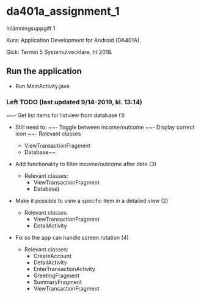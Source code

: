 # da401a_assignment_1
Inlämningsuppgift 1

Kurs: Application Development for Android (DA401A) 

Gick: Termin 5 Systemutvecklare, ht 2018.

## Run the application
- Run MainActivity.java

### Left TODO (last updated 9/14-2019, kl. 13:14)
~~- Get list items for listview from database (1)
  - Still need to:
    ~~- Toggle between income/outcome
    ~~- Display correct icon
  ~~- Relevant classes
    - ViewTransactionFragment
    - Database~~
    
- Add functionality to filter income/outcome after date (3)
  - Relevant classes:
    - ViewTransactionFragment
    - Database)
    
- Make it possible to view a specific item in a detailed view (2)
  - Relevant classes
    - ViewTransactionFragment
    - DetailActivity
    
- Fix so the app can handle screen rotation (4)
  - Relevant classes:
    - CreateAccount
    - DetailActivity
    - EnterTransactionActivity
    - GreetingFragment
    - SummaryFragment
    - ViewTransactionFragment 

